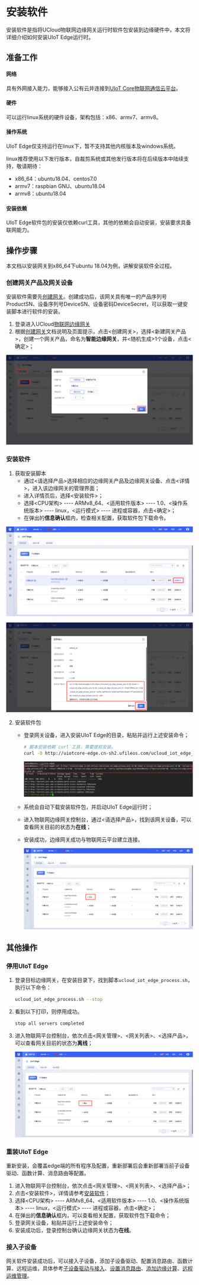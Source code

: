 # 安装软件

安装软件是指将UCloud物联网边缘网关运行时软件包安装到边缘硬件中，本文将详细介绍如何安装UIoT Edge运行时。

## 准备工作

#### 网络

具有外网接入能力，能够接入公有云并连接到[UIoT Core物联网通信云平台](https://console.ucloud.cn/uiot)。

#### 硬件

可以运行linux系统的硬件设备，架构包括：x86、armv7、armv8。

#### 操作系统

UIoT Edge仅支持运行在linux下，暂不支持其他内核版本及windows系统。

linux推荐使用以下发行版本，自裁剪系统或其他发行版本将在后续版本中陆续支持，敬请期待：

- x86_64：ubuntu18.04、centos7.0
- armv7：raspbian GNU、ubuntu18.04
- armv8：ubuntu18.04

#### 安装依赖

UIoT Edge软件包的安装仅依赖curl工具，其他的依赖会自动安装，安装要求具备联网能力。

## 操作步骤

本文档以安装网关到x86_64下ubuntu 18.04为例，讲解安装软件全过程。

### 创建网关产品及网关设备

安装软件需要先[创建网关](/uiot-edge/user_guide/edge_subdevice/create_edge)。创建成功后，该网关具有唯一的产品序列号ProductSN、设备序列号DeviceSN、设备密码DeviceSecret，可以获取一键安装脚本进行软件的安装。

1. 登录进入UCloud[物联网边缘网关](https://console.ucloud.cn/uiot_edge)
2. 根据[创建网关](/uiot-edge/user_guide/edge_subdevice/create_edge)文档说明及页面提示，点击<创建网关>，选择<新建网关产品>，创建一个网关产品，命名为**智能边缘网关**，并<随机生成>1个设备，点击<确定>；

![安装软件创建网关](../../images/安装软件创建网关.png)

### 安装软件

1. 获取安装脚本
   - 通过<请选择产品>选择相应的边缘网关产品及边缘网关设备、点击<详情>，进入该边缘网关的管理界面；
   - 进入详情页后，选择<安装软件>；
   - 选择<CPU架构> ---- ARMv8_64、<适用软件版本> ---- 1.0、<操作系统版本> ---- linux，<运行模式> ---- 进程或容器，点击<确定>；
   - 在弹出的**信息确认**框内，检查相关配置，获取软件包下载命令。

![安装软件安装软件按钮](../../images/安装软件安装软件按钮.png)

![安装软件配置安装信息](../../images/安装软件配置安装信息.png)

2. 安装软件包

   - 登录网关设备，进入安装UIoT Edge的目录，粘贴并运行上述安装命令；

     ```bash
     # 脚本安装依赖`curl`工具，需要提前安装。
     curl -O http://uiotcore-edge.cn-sh2.ufileos.com/ucloud_iot_edge_process_proc.sh && chmod +x ucloud_iot_edge_process_proc.sh && ./ucloud_iot_edge_process_proc.sh --install ARMv8_64 1.0 && ./ucloud_iot_edge_process_proc.sh --config 1pgf18ysv2w1g0dp 6ug7n9qnxd0safyx t77wpuvistiutxw5 && ./ucloud_iot_edge_process_proc.sh --start
     ```

     ![安装软件命令](../../images/安装软件命令.png)

   - 系统会自动下载安装软件包，并启动UIoT Edge运行时；
   - 进入物联网边缘网关控制台，通过<请选择产品>，找到该网关设备，可以查看网关目前的状态为**在线**；
   - 安装成功，边缘网关成功与物联网云平台建立连接。

     ![安装软件设备在线](../../images/安装软件设备在线.png)

## 其他操作

### 停用UIoT Edge

1. 登录目标边缘网关，在安装目录下，找到脚本`ucloud_iot_edge_process.sh`，执行以下命令：

   ```bash
   ucloud_iot_edge_process.sh --stop
   ```

2. 看到以下打印，则停用成功。

   ```bash
   stop all servers completed
   ```

3. 进入物联网平台控制台，依次点击<网关管理>、<网关列表>、<选择产品>，可以查看网关目前的状态为**离线**；

     ![安装软件停用离线](../../images/安装软件停用离线.png)

### 重装UIoT Edge

重新安装，会覆盖edge端的所有程序及配置，重新部署后会重新部署当前子设备驱动、函数计算、消息路由等配置。

1. 进入物联网平台控制台，依次点击<网关管理>、<网关列表>、<选择产品>；
2. 点击<安装软件>，详情请参考[安装软件](/uiot-edge/user_guide/install/runtime_install)；
3. 选择<CPU架构> ---- ARMv8_64、<适用软件版本> ---- 1.0、<操作系统版本> ---- linux，<运行模式> ---- 进程或容器，点击<确定>；
4. 在弹出的**信息确认**框内，可以查看相关配置，获取软件包下载命令；
5. 登录网关设备，粘贴并运行上述安装命令；
6. 安装成功后，登录控制台确认边缘网关状态为**在线**。

### 接入子设备

网关软件安装成功后，可以接入子设备，添加子设备驱动、配置消息路由、函数计算、远程运维，具体参考[子设备驱动与接入](/uiot-edge/user_guide/subdevice_driver_access/overview)、[设置消息路由](/uiot-edge/user_guide/message_route/overview)、[添加边缘计算](/uiot-edge/user_guide/edge_computing/overview)、[远程运维管理](/uiot-edge/user_guide/remote_maintaince/remote_access)。

